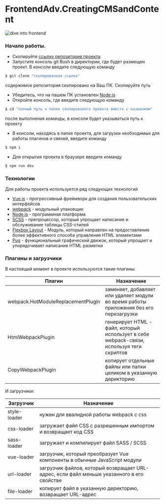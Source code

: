 # FrontendAdv.CreatingCMSandContent

![dive into frontend](https://encrypted-tbn0.gstatic.com/images?q=tbn:ANd9GcTir2FP_TvsEbNkLjbdxoX9o3oiPkeHxAAZcivT7LEWH1VVoHrkImh0pDg)

### Начало работы.

  - Скопируйте [ссылку репозитория проекта](https://github.com/OZida/FrontendAdv.CreatingCMSandContent)
  - Запустите консоль git Bush в директории, где будет размещен проект. В консоли введите следующую команду
```sh
$ git clone "скопированная ссылка"
```
содержимое репозитория скопировано на Ваш ПК. Скопируйте путь    
  - Убедитесь, что на пашем ПК установлен [Node.js](https://nodejs.org/uk/)
  - Откройте консоль, где введите следующую команду
```sh
$ cd "полный путь к папке скопированого проекта вместе с названием"
```
после выполнения команды, в консоли будет указываться путь к проекту
  - В консоли, находясь в папке проекта, для загрузки необходимых для работы плагинов и связей, введите команду
```sh
$ npm i
```
  - Для открытия проекта в браузере введите команду
```sh
$ npm run dev
```

### Технологии

Для работы проекта используется ряд следующих технологий

* [Vue.js](https://ru.vuejs.org/index.html) - прогрессивный фреймворк для создания пользовательских интерфейсов
* [webpack](https://webpack.js.org/) - модульный упаковщик
* [Node.js](https://nodejs.org/uk/) - программная платформа
* [SCSS](https://sass-scss.ru/guide/) - препроцессор, который упрощает написание и обслуживание таблицы CSS-стилей
* [Flexbox Layout](http://html5.by/blog/flexbox/) - Модуль, который направлен на предоставление более эффективного способа управления HTML элементами
* [Pug](https://codeburst.io/getting-started-with-pug-template-engine-e49cfa291e33) - функциональный графический движок, который упрощает и упорядочивает написание HTML разметки

### Плагины и загрузчики

В настоящий момент в проекте используются такие плагины:

| Плагин | Назначение |
| ------ | ------ |
| webpack.HotModuleReplacementPlugin | заменяет, добавляет или удаляет модули во время работы приложения без его перезагрузки |
| HtmlWebpackPlugin | генерирует HTML - файл, который использует в себе webpack-связи, используя теги скриптов |
| CopyWebpackPlugin | копирует отдельные файлы или папки целиком в указанную дерикторию |
И загрузчики:

| Загрузчик | Назначение |
| ------ | ------ |
| style-loader| нужен для ввалидной работы webpack с css |
| css-loader | загружает файл CSS с разрешенным импортом и возвращает код CSS |
| sass-loader | загружает и компилирует файл SASS / SCSS |
| vue-loader | загрузчик, который преобразует Vue компоненты в обычные JavaScript модули |
| url-loader | загрузчик файлов, который возвращает URL-адрес, если файл меньше указанного в его свойстве |
| file-loader | копирует файл в указанную дерикторию, возвращает URL-адрес |